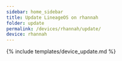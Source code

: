 ```yaml
---
sidebar: home_sidebar
title: Update LineageOS on rhannah
folder: update
permalink: /devices/rhannah/update/
device: rhannah
---
```

{% include templates/device_update.md %}
